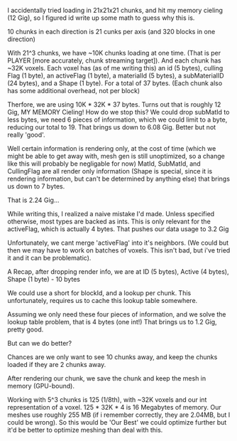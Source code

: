 

I accidentally tried loading in 21x21x21 chunks, and hit my memory cieling (12 Gig), so I figured id write up some math to guess why this is.


10 chunks in each direction is 21 cunks per axis (and 320 blocks in one direction)

With 21^3 chunks, we have ~10K chunks loading at one time. (That is per PLAYER [more accurately, chunk streaming target]). And each chunk has ~32K voxels. Each voxel has (as of me writing this) an id (5 bytes), culling Flag (1 byte), an activeFlag (1 byte), a materialId (5 bytes), a subMaterialID (24 bytes), and a Shape (1 byte). For a total of 37 bytes. (Each chunk also has some additional overhead,  not per block)

Therfore, we are using 10K * 32K * 37 bytes.
Turns out that is roughly 12 Gig, MY MEMORY Cieling! How do we stop this?
We could drop subMatId to less bytes, we need 6 pieces of information, which we could limit to a byte, reducing our total to 19. That brings us down to 6.08 Gig. Better but not really 'good'.

Well certain information is rendering only, at the cost of time (which we might be able to get away with, mesh gen is still unoptimized, so a change like this will probably be negligable for now) 
MatId, SubMatId, and CullingFlag are all render only information (Shape is special, since it is rendering information, but can't be determined by anything else) that brings us down to 7 bytes.

That is 2.24 Gig...

While writing this, I realized a naive mistake I'd made. Unless specified otherwise, most types are backed as ints.
This is only relevant for the activeFlag, which is actually 4 bytes. That pushes our data usage to 3.2 Gig


Unfortunately, we cant merge 'activeFlag' into it's neighbors. (We could but then we may have to work on batches of voxels. This isn't bad, but i've tried it and it can be problematic).

A Recap, after dropping render info, we are at ID (5 bytes), Active (4 bytes), Shape (1 byte) - 10 bytes


We could use a short for blockId, and a lookup per chunk. This unfortunately, requires us to cache this lookup table somewhere.

Assuming we only need these four pieces of information, and we solve the lookup table problem, that is 4 bytes (one int!) That brings us to 1.2 Gig, pretty good.

But can we do better?

Chances are we only want to see 10 chunks away, and keep the chunks loaded if they are 2 chunks away.

After rendering our chunk, we save the chunk and keep the mesh in memory (GPU-bound).

Working with 5^3 chunks is 125 (1/8th), with ~32K voxels and our int representation of a voxel.
125 * 32K * 4 is 16 Megabytes of memory. Our meshes use roughly 255 MB (if i remember correctly, they are 2.04MB, but I could be wrong). So this would be 'Our Best' we could optimize further but it'd be better to optimize meshing than deal with this.